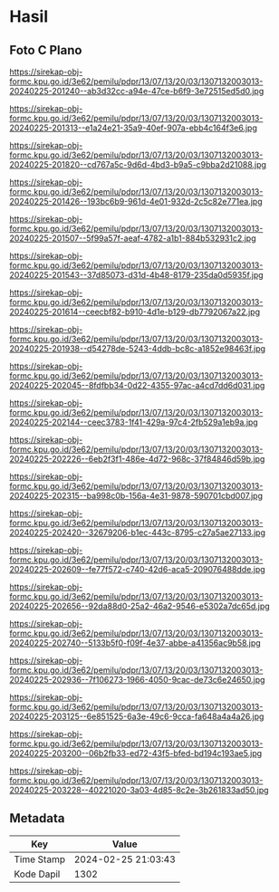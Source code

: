 # Hasil

## Foto C Plano

https://sirekap-obj-formc.kpu.go.id/3e62/pemilu/pdpr/13/07/13/20/03/1307132003013-20240225-201240--ab3d32cc-a94e-47ce-b6f9-3e72515ed5d0.jpg

https://sirekap-obj-formc.kpu.go.id/3e62/pemilu/pdpr/13/07/13/20/03/1307132003013-20240225-201313--e1a24e21-35a9-40ef-907a-ebb4c164f3e6.jpg

https://sirekap-obj-formc.kpu.go.id/3e62/pemilu/pdpr/13/07/13/20/03/1307132003013-20240225-201820--cd767a5c-9d6d-4bd3-b9a5-c9bba2d21088.jpg

https://sirekap-obj-formc.kpu.go.id/3e62/pemilu/pdpr/13/07/13/20/03/1307132003013-20240225-201426--193bc6b9-961d-4e01-932d-2c5c82e771ea.jpg

https://sirekap-obj-formc.kpu.go.id/3e62/pemilu/pdpr/13/07/13/20/03/1307132003013-20240225-201507--5f99a57f-aeaf-4782-a1b1-884b532931c2.jpg

https://sirekap-obj-formc.kpu.go.id/3e62/pemilu/pdpr/13/07/13/20/03/1307132003013-20240225-201543--37d85073-d31d-4b48-8179-235da0d5935f.jpg

https://sirekap-obj-formc.kpu.go.id/3e62/pemilu/pdpr/13/07/13/20/03/1307132003013-20240225-201614--ceecbf82-b910-4d1e-b129-db7792067a22.jpg

https://sirekap-obj-formc.kpu.go.id/3e62/pemilu/pdpr/13/07/13/20/03/1307132003013-20240225-201938--d54278de-5243-4ddb-bc8c-a1852e98463f.jpg

https://sirekap-obj-formc.kpu.go.id/3e62/pemilu/pdpr/13/07/13/20/03/1307132003013-20240225-202045--8fdfbb34-0d22-4355-97ac-a4cd7dd6d031.jpg

https://sirekap-obj-formc.kpu.go.id/3e62/pemilu/pdpr/13/07/13/20/03/1307132003013-20240225-202144--ceec3783-1f41-429a-97c4-2fb529a1eb9a.jpg

https://sirekap-obj-formc.kpu.go.id/3e62/pemilu/pdpr/13/07/13/20/03/1307132003013-20240225-202226--6eb2f3f1-486e-4d72-968c-37f84846d59b.jpg

https://sirekap-obj-formc.kpu.go.id/3e62/pemilu/pdpr/13/07/13/20/03/1307132003013-20240225-202315--ba998c0b-156a-4e31-9878-590701cbd007.jpg

https://sirekap-obj-formc.kpu.go.id/3e62/pemilu/pdpr/13/07/13/20/03/1307132003013-20240225-202420--32679206-b1ec-443c-8795-c27a5ae27133.jpg

https://sirekap-obj-formc.kpu.go.id/3e62/pemilu/pdpr/13/07/13/20/03/1307132003013-20240225-202609--fe77f572-c740-42d6-aca5-209076488dde.jpg

https://sirekap-obj-formc.kpu.go.id/3e62/pemilu/pdpr/13/07/13/20/03/1307132003013-20240225-202656--92da88d0-25a2-46a2-9546-e5302a7dc65d.jpg

https://sirekap-obj-formc.kpu.go.id/3e62/pemilu/pdpr/13/07/13/20/03/1307132003013-20240225-202740--5133b5f0-f09f-4e37-abbe-a41356ac9b58.jpg

https://sirekap-obj-formc.kpu.go.id/3e62/pemilu/pdpr/13/07/13/20/03/1307132003013-20240225-202936--7f106273-1966-4050-9cac-de73c6e24650.jpg

https://sirekap-obj-formc.kpu.go.id/3e62/pemilu/pdpr/13/07/13/20/03/1307132003013-20240225-203125--6e851525-6a3e-49c6-9cca-fa648a4a4a26.jpg

https://sirekap-obj-formc.kpu.go.id/3e62/pemilu/pdpr/13/07/13/20/03/1307132003013-20240225-203200--06b2fb33-ed72-43f5-bfed-bd194c193ae5.jpg

https://sirekap-obj-formc.kpu.go.id/3e62/pemilu/pdpr/13/07/13/20/03/1307132003013-20240225-203228--40221020-3a03-4d85-8c2e-3b261833ad50.jpg


## Metadata

| Key        | Value               |
| ---------- | ------------------- |
| Time Stamp | 2024-02-25 21:03:43 |
| Kode Dapil | 1302                |




